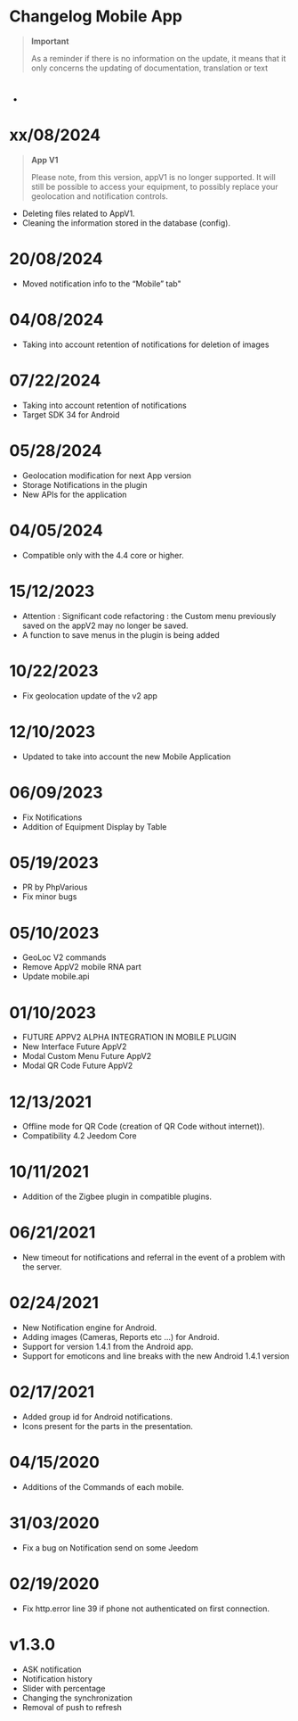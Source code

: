 # Changelog Mobile App

> **Important**
>
> As a reminder if there is no information on the update, it means that it only concerns the updating of documentation, translation or text



# 

- 

# xx/08/2024

> **App V1**
>
> Please note, from this version, appV1 is no longer supported.
> It will still be possible to access your equipment, to possibly replace your geolocation and notification controls.

- Deleting files related to AppV1.
- Cleaning the information stored in the database (config).

# 20/08/2024

- Moved notification info to the “Mobile” tab"

# 04/08/2024

- Taking into account retention of notifications for deletion of images


# 07/22/2024

- Taking into account retention of notifications
- Target SDK 34 for Android

# 05/28/2024

- Geolocation modification for next App version
- Storage Notifications in the plugin
- New APIs for the application

# 04/05/2024

- Compatible only with the 4.4 core or higher.

# 15/12/2023

- Attention : Significant code refactoring : the Custom menu previously saved on the appV2 may no longer be saved.
- A function to save menus in the plugin is being added


# 10/22/2023

- Fix geolocation update of the v2 app

# 12/10/2023

- Updated to take into account the new Mobile Application

# 06/09/2023

- Fix Notifications
- Addition of Equipment Display by Table

# 05/19/2023

- PR by PhpVarious
- Fix minor bugs

# 05/10/2023

- GeoLoc V2 commands
- Remove AppV2 mobile RNA part
- Update mobile.api

# 01/10/2023

- FUTURE APPV2 ALPHA INTEGRATION IN MOBILE PLUGIN
- New Interface Future AppV2
- Modal Custom Menu Future AppV2
- Modal QR Code Future AppV2

# 12/13/2021

- Offline mode for QR Code (creation of QR Code without internet)).
- Compatibility 4.2 Jeedom Core

# 10/11/2021

- Addition of the Zigbee plugin in compatible plugins.

# 06/21/2021

- New timeout for notifications and referral in the event of a problem with the server.

# 02/24/2021

- New Notification engine for Android.
- Adding images (Cameras, Reports etc ...) for Android.
- Support for version 1.4.1 from the Android app.
- Support for emoticons and line breaks with the new Android 1.4.1 version

# 02/17/2021

- Added group id for Android notifications.
- Icons present for the parts in the presentation.

# 04/15/2020

- Additions of the Commands of each mobile.

# 31/03/2020

- Fix a bug on Notification send on some Jeedom

# 02/19/2020

- Fix http.error line 39 if phone not authenticated on first connection.

# v1.3.0

- ASK notification
- Notification history
- Slider with percentage
- Changing the synchronization
- Removal of push to refresh
